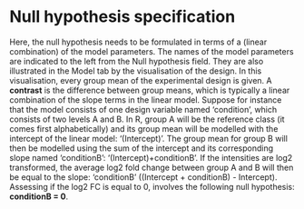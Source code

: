 Null hypothesis specification
===============================

Here, the null hypothesis needs to be formulated in terms of a (linear combination) of the model parameters. The names of the model parameters  are indicated to the left from the Null hypothesis field. They are also illustrated in the Model tab by the visualisation of the design. In this visualisation, every group mean of the experimental design is given. 
A **contrast** is the difference between group means, which is typically a linear combination of the slope terms in the linear model. Suppose for instance that the model consists of one design variable named ‘condition’, which consists of two levels A and B. In R, group A will be the reference class (it comes first alphabetically) and its group mean will be modelled with the intercept of the linear model: ‘(Intercept)’. The group mean for group B will then be modelled using the sum of the intercept and its corresponding slope named ‘conditionB’: ‘(Intercept)+conditionB’. If the intensities are log2 transformed, the average log2 fold change between group A and B will then be equal to the slope: ‘conditionB’ ((Intercept + conditionB) - Intercept). Assessing if the log2 FC is equal to 0, involves the following null hypothesis: **conditionB = 0**.